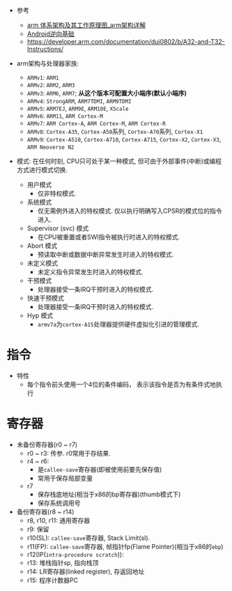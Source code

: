 * 参考
    * [arm 体系架构及其工作原理图_arm架构详解](https://cloud.tencent.com/developer/article/2151966)
    * [Android逆向基础](https://github.com/JnuSimba/AndroidSecNotes/tree/master/Android%E9%80%86%E5%90%91%E5%9F%BA%E7%A1%80)
    * https://developer.arm.com/documentation/dui0802/b/A32-and-T32-Instructions/

* arm架构与处理器家族: 
    * `ARMv1`: `ARM1`
    * `ARMv2`: `ARM2`, `ARM3`
    * `ARMv3`: `ARM6`, `ARM7`; **从这个版本可配置大小端序(默认小端序)**
    * `ARMv4`: `StrongARM`, `ARM7TDMI`, `ARM9TDMI`
    * `ARMv5`: `ARM7EJ`, `ARM9E`, `ARM10E`, `XScale`
    * `ARMv6`: `ARM11`, `ARM Cortex-M`
    * `ARMv7`: `ARM Cortex-A`, `ARM Cortex-M`, `ARM Cortex-R`
    * `ARMv8`: `Cortex-A35`, `Cortex-A50`系列, `Cortex-A70`系列, `Cortex-X1`
    * `ARMv9`: `Cortex-A510`, `Cortex-A710`, `Cortex-A715`, `Cortex-X2`, `Cortex-X3`, `ARM Neoverse N2`
* 模式: 在任何时刻, CPU只可处于某一种模式, 但可由于外部事件(中断)或编程方式进行模式切换. 
    * 用户模式
        * 仅非特权模式. 
    * 系统模式
        * 仅无需例外进入的特权模式. 仅以执行明确写入CPSR的模式位的指令进入. 
    * Supervisor (svc) 模式
        * 在CPU被重置或者SWI指令被执行时进入的特权模式. 
    * Abort 模式
        * 预读取中断或数据中断异常发生时进入的特权模式. 
    * 未定义模式
        * 未定义指令异常发生时进入的特权模式. 
    * 干预模式
        * 处理器接受一条IRQ干预时进入的特权模式. 
    * 快速干预模式
        * 处理器接受一条IRQ干预时进入的特权模式. 
    * Hyp 模式
        * `armv7a`为`cortex-A15`处理器提供硬件虚拟化引进的管理模式. 
# 指令
* 特性
    * 每个指令前头使用一个4位的条件编码， 表示该指令是否为有条件式地执行
# 寄存器
* 未备份寄存器(r0 ~ r7)
    * r0 ~ r3: 传参. r0常用于存结果. 
    * r4 ~ r6: 
        * 是`callee-save`寄存器(即被使用前要先保存值)
        * 常用于保存局部变量
    * r7
        * 保存栈底地址(相当于x86的bp寄存器)(thumb模式下)
        * 保存系统调用号
* 备份寄存器(r8 ~ r14)
    * r8, r10, r11: 通用寄存器
    * r9: 保留
    * r10(SL): `callee-save`寄存器, Stack Limit(sl). 
    * r11(FP): `callee-save`寄存器,  帧指针fp(Flame Pointer)(相当于x86的`ebp`)
    * r12(IP(`intra-procedure scratch`)): 
    * r13: 堆栈指针sp, 指向栈顶
    * r14: LR寄存器(linked register), 存返回地址
    * r15: 程序计数器PC